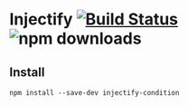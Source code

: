 Injectify [![Build Status](https://travis-ci.org/ftdebugger/injectify-condition.svg?branch=master)](https://travis-ci.org/ftdebugger/injectify-condition) ![npm downloads](https://img.shields.io/npm/dm/injectify-condition.svg "npm downloads")
=================================================================================================================================================================================================================================================

Install
-------

```
npm install --save-dev injectify-condition
```

